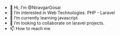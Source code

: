 - 👋 Hi, I’m @NiravgarGosai
- 👀 I’m interested in Web Technologies. PHP - Laravel
- 🌱 I’m currently learning javascript
- 💞️ I’m looking to collaborate on laravel projects.
- 📫 How to reach me 

<!---
NiravgarGosai/NiravgarGosai is a ✨ special ✨ repository because its `README.md` (this file) appears on your GitHub profile.
You can click the Preview link to take a look at your changes.
--->
